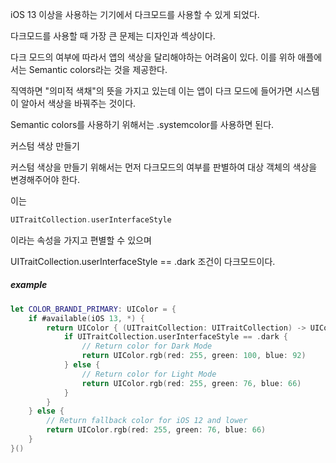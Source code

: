 iOS 13 이상을 사용하는 기기에서 다크모드를 사용할 수 있게 되었다. 

다크모드를 사용할 때 가장 큰 문제는 디자인과 섹상이다. 



다크 모드의 여부에 따라서 앱의 색상을 달리해야하는 어려움이 있다. 이를 위하 애플에서는 Semantic colors라는 것을 제공한다.

직역하면 "의미적 색채"의 뜻을 가지고 있는데 이는 앱이 다크 모드에 들어가면 시스템이 알아서 색상을 바꿔주는 것이다. 

Semantic colors를 사용하기 위해서는 .systemcolor를 사용하면 된다. 



커스텀 색상 만들기 

커스텀 색상을 만들기 위해서는 먼저 다크모드의 여부를 판별하여 대상 객체의 색상을 변경해주어야 한다. 

이는 

```swift
UITraitCollection.userInterfaceStyle
```

이라는 속성을 가지고 편별할 수 있으며 

UITraitCollection.userInterfaceStyle == .dark 조건이 다크모드이다. 

##### example

```swift
let COLOR_BRANDI_PRIMARY: UIColor = {
    if #available(iOS 13, *) {
        return UIColor { (UITraitCollection: UITraitCollection) -> UIColor in
            if UITraitCollection.userInterfaceStyle == .dark {
                // Return color for Dark Mode
                return UIColor.rgb(red: 255, green: 100, blue: 92)
            } else {
                // Return color for Light Mode
                return UIColor.rgb(red: 255, green: 76, blue: 66)
            }
        }
    } else {
        // Return fallback color for iOS 12 and lower
        return UIColor.rgb(red: 255, green: 76, blue: 66)
    }
}()
```





